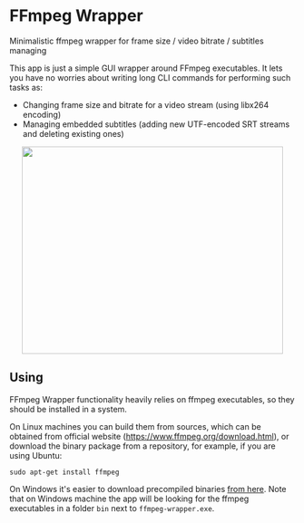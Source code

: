 # FFmpeg Wrapper
Minimalistic ffmpeg wrapper for frame size / video bitrate / subtitles managing

This app is just a simple GUI wrapper around FFmpeg executables. It lets you have no worries about writing long CLI commands for performing such tasks as:
* Changing frame size and bitrate for a video stream (using libx264 encoding)
* Managing embedded subtitles (adding new UTF-encoded SRT streams and deleting existing ones)

<p align="center">
  <img width="460" height="366" src="https://i.imgur.com/9zUIFlM.png">
</p>

## Using
FFmpeg Wrapper functionality heavily relies on ffmpeg executables, so they should be installed in a system.

On Linux machines you can build them from sources, which can be obtained from official website (https://www.ffmpeg.org/download.html), or download the binary package from a repository, for example, if you are using Ubuntu:
```
sudo apt-get install ffmpeg
```

On Windows it's easier to download precompiled binaries [from here](https://ffmpeg.zeranoe.com/builds/).
Note that on Windows machine the app will be looking for the ffmpeg executables in a folder ```bin``` next to ```ffmpeg-wrapper.exe```. 
